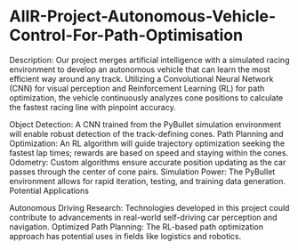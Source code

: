 # AIIR-Project-Autonomous-Vehicle-Control-For-Path-Optimisation 
Description:  Our project merges artificial intelligence with a simulated racing environment to develop an autonomous vehicle that can learn the most efficient way around any track.  Utilizing a Convolutional Neural Network (CNN) for visual perception and Reinforcement Learning (RL) for path optimization, the vehicle continuously analyzes cone positions to calculate the fastest racing line with pinpoint accuracy.

Object Detection: A CNN trained from the PyBullet simulation environment will enable robust detection of the track-defining cones.
Path Planning and Optimization: An RL algorithm will guide trajectory optimization seeking the fastest lap times; rewards are based on speed and staying within the cones.
Odometry: Custom algorithms ensure accurate position updating as the car passes through the center of cone pairs.
Simulation Power: The PyBullet environment allows for rapid iteration, testing, and training data generation.
Potential Applications

Autonomous Driving Research: Technologies developed in this project could contribute to advancements in real-world self-driving car perception and navigation.
Optimized Path Planning: The RL-based path optimization approach has potential uses in fields like logistics and robotics.
